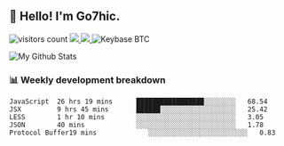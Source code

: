 ## 👋 Hello! I'm Go7hic.

 ![visitors count](https://visitors-by-url-pls-dont-use-this-in-your-repo.vercel.app/Go7hic-github-readme)
 <a href="https://twitter.com/Go7hic">
    <img src="https://img.shields.io/badge/-@Go7hic-1ca0f1?style=flat-square&labelColor=1ca0f1&logo=twitter&logoColor=white&link=https://twitter.com/Go7hic">
   <a/>
   <a href="mailto:gtfx0209@gmail.com">
    <img src="https://img.shields.io/badge/-gtfx0209@gmail.com-c14438?style=flat-square&logo=Gmail&logoColor=white&link=mailto:gtfx0209@gmail.com">
   <a/>
    ![Keybase BTC](https://img.shields.io/keybase/btc/Go7hic)
 <!--
🔭 I’m currently working
🌱 I’m currently learning
💬 Ask me about 
📫 How to reach me: 
⚡ Fun fact: 
-->

![My Github Stats](https://github-readme-stats.vercel.app/api?username=Go7hic&show_icons=true&count_private=true)



### 📊 Weekly development breakdown
<!--START_SECTION:waka-->
```text
JavaScript  26 hrs 19 mins      █████████████████░░░░░░░░   68.54 
JSX         9 hrs 45 mins       ██████░░░░░░░░░░░░░░░░░░░   25.42 
LESS        1 hr 10 mins        ░░░░░░░░░░░░░░░░░░░░░░░░░   3.05 
JSON        40 mins             ░░░░░░░░░░░░░░░░░░░░░░░░░   1.78 
Protocol Buffer19 mins             ░░░░░░░░░░░░░░░░░░░░░░░░░   0.83
```
<!--END_SECTION:waka-->

